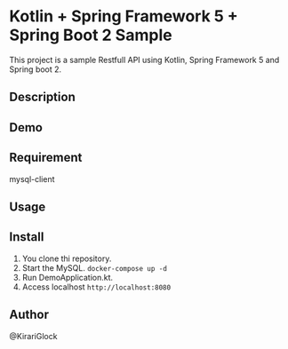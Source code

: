 Kotlin + Spring Framework 5 + Spring Boot 2 Sample
====

This project is a sample Restfull API using Kotlin, Spring Framework 5 and Spring boot 2.

## Description

## Demo

## Requirement
mysql-client

## Usage

## Install
1. You clone thi repository.
2. Start the MySQL. `docker-compose up -d`
3. Run DemoApplication.kt.
4. Access localhost `http://localhost:8080`

## Author
@KirariGlock